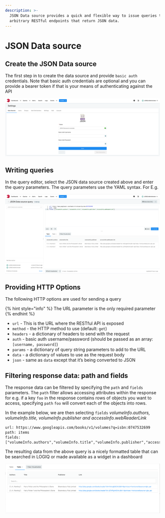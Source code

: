 ```yaml
---
description: >-
  JSON Data source provides a quick and flexible way to issue queries to
  arbitrary RESTful endpoints that return JSON data.
---
```


# JSON Data source

## Create the JSON Data source

The first step in to create the data source and provide `basic auth `credentials. Note that basic auth credentials are optional and you can provide a bearer token if that is your means of authenticating against the API 

![Creating a JSON data source](<../.gitbook/assets/Screen Shot 2020-08-10 at 6.08.15 PM.png>)

## Writing queries

In the query editor, select the JSON data source created above and enter the query parameters. The query parameters use the YAML syntax. For E.g.

![](<../.gitbook/assets/Screen Shot 2020-08-10 at 6.07.39 PM.png>)

## Providing HTTP Options

The following HTTP options are used for sending a query

{% hint style="info" %}
The URL parameter is the only required parameter
{% endhint %}

* `url` - This is the URL where the RESTful API is exposed
* `method` - the HTTP method to use (default: `get`)
* `headers` - a dictionary of headers to send with the request
* `auth` - basic auth username/password (should be passed as an array: `[username, password]`)
* `params` - a dictionary of query string parameters to add to the URL
* `data` - a dictionary of values to use as the request body
* `json` - same as `data` except that it’s being converted to JSON

## Filtering response data: path and fields

The response data can be filtered by specifying the `path` and `fields` parameters. The `path` filter allows accessing attributes within the response for e.g. if a key `foo` in the response contains rows of objects you want to access, specifying `path` `foo` will convert each of the objects into rows. 

In the example below, we are then selecting `fields` _volumeInfo.authors, volumeInfo.title, volumeInfo.publisher and accessInfo.webReaderLink_

```
url: https://www.googleapis.com/books/v1/volumes?q=isbn:0747532699
path: items
fields: ["volumeInfo.authors","volumeInfo.title","volumeInfo.publisher","accessInfo.webReaderLink"]
```

The resulting data from the above query is a nicely formatted table that can be searched in LOGIQ or made available as a widget in a dashboard

![](<../.gitbook/assets/Screen Shot 2020-08-10 at 6.25.44 PM.png>)

